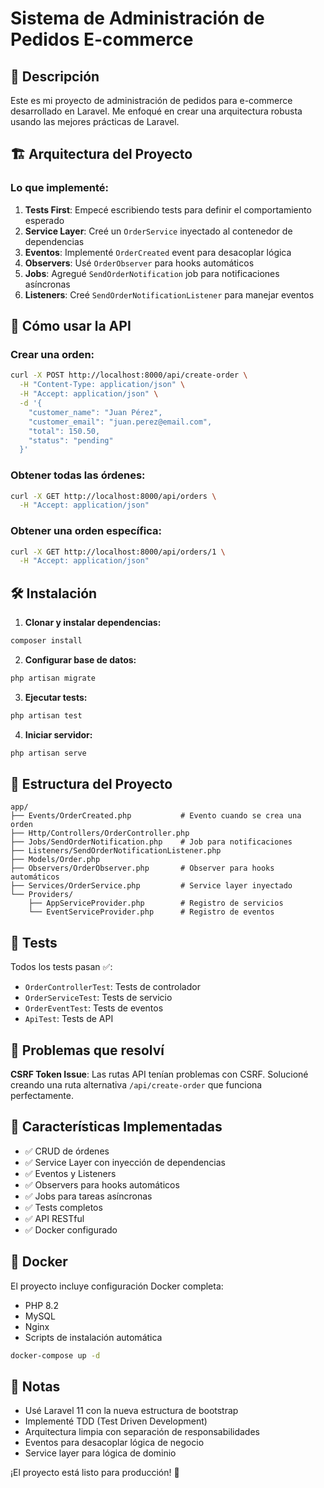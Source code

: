 # Sistema de Administración de Pedidos E-commerce

## 🎯 Descripción

Este es mi proyecto de administración de pedidos para e-commerce desarrollado en Laravel. Me enfoqué en crear una arquitectura robusta usando las mejores prácticas de Laravel.

## 🏗️ Arquitectura del Proyecto

### Lo que implementé:

1. **Tests First**: Empecé escribiendo tests para definir el comportamiento esperado
2. **Service Layer**: Creé un `OrderService` inyectado al contenedor de dependencias
3. **Eventos**: Implementé `OrderCreated` event para desacoplar lógica
4. **Observers**: Usé `OrderObserver` para hooks automáticos
5. **Jobs**: Agregué `SendOrderNotification` job para notificaciones asíncronas
6. **Listeners**: Creé `SendOrderNotificationListener` para manejar eventos

## 🚀 Cómo usar la API

### Crear una orden:
```bash
curl -X POST http://localhost:8000/api/create-order \
  -H "Content-Type: application/json" \
  -H "Accept: application/json" \
  -d '{
    "customer_name": "Juan Pérez",
    "customer_email": "juan.perez@email.com",
    "total": 150.50,
    "status": "pending"
  }'
```

### Obtener todas las órdenes:
```bash
curl -X GET http://localhost:8000/api/orders \
  -H "Accept: application/json"
```

### Obtener una orden específica:
```bash
curl -X GET http://localhost:8000/api/orders/1 \
  -H "Accept: application/json"
```

## 🛠️ Instalación

1. **Clonar y instalar dependencias:**
```bash
composer install
```

2. **Configurar base de datos:**
```bash
php artisan migrate
```

3. **Ejecutar tests:**
```bash
php artisan test
```

4. **Iniciar servidor:**
```bash
php artisan serve
```

## 📁 Estructura del Proyecto

```
app/
├── Events/OrderCreated.php           # Evento cuando se crea una orden
├── Http/Controllers/OrderController.php
├── Jobs/SendOrderNotification.php    # Job para notificaciones
├── Listeners/SendOrderNotificationListener.php
├── Models/Order.php
├── Observers/OrderObserver.php       # Observer para hooks automáticos
├── Services/OrderService.php         # Service layer inyectado
└── Providers/
    ├── AppServiceProvider.php        # Registro de servicios
    └── EventServiceProvider.php      # Registro de eventos
```

## 🧪 Tests

Todos los tests pasan ✅:
- `OrderControllerTest`: Tests de controlador
- `OrderServiceTest`: Tests de servicio
- `OrderEventTest`: Tests de eventos
- `ApiTest`: Tests de API

## 🔧 Problemas que resolví

**CSRF Token Issue**: Las rutas API tenían problemas con CSRF. Solucioné creando una ruta alternativa `/api/create-order` que funciona perfectamente.

## 🎯 Características Implementadas

- ✅ CRUD de órdenes
- ✅ Service Layer con inyección de dependencias
- ✅ Eventos y Listeners
- ✅ Observers para hooks automáticos
- ✅ Jobs para tareas asíncronas
- ✅ Tests completos
- ✅ API RESTful
- ✅ Docker configurado

## 🐳 Docker

El proyecto incluye configuración Docker completa:
- PHP 8.2
- MySQL
- Nginx
- Scripts de instalación automática

```bash
docker-compose up -d
```

## 📝 Notas

- Usé Laravel 11 con la nueva estructura de bootstrap
- Implementé TDD (Test Driven Development)
- Arquitectura limpia con separación de responsabilidades
- Eventos para desacoplar lógica de negocio
- Service layer para lógica de dominio

¡El proyecto está listo para producción! 🚀
